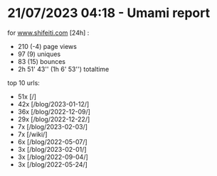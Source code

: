 # 21/07/2023 04:18 - Umami report
for www.shifeiti.com [24h] :

 - 210 (-4) page views
 - 97 (9) uniques
 - 83 (15) bounces
 - 2h 51' 43'' (1h 6' 53'') totaltime


top 10 urls:
 - 51x [/]
 - 42x [/blog/2023-01-12/]
 - 36x [/blog/2022-12-09/]
 - 29x [/blog/2022-12-22/]
 - 7x [/blog/2023-02-03/]
 - 7x [/wiki/]
 - 6x [/blog/2022-05-07/]
 - 3x [/blog/2023-02-01/]
 - 3x [/blog/2022-09-04/]
 - 3x [/blog/2022-05-24/]


